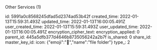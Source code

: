 Other Services (1)

id: 5991a0c8568245dfad5d2374ad53b42f
created_time: 2022-01-13T15:59:31.493Z
updated_time: 2022-01-13T16:00:05.491Z
user_created_time: 2022-01-13T15:59:31.493Z
user_updated_time: 2022-01-13T16:00:05.491Z
encryption_cipher_text: 
encryption_applied: 0
parent_id: 445a5dfb377d4646b8735056242a2b7f
is_shared: 0
share_id: 
master_key_id: 
icon: {"emoji":"📁","name":"file folder"}
type_: 2
